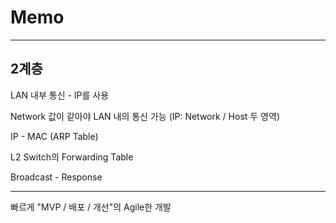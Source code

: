 # Memo

----

## 2계층

LAN 내부 통신 - IP를 사용

Network 값이 같아야 LAN 내의 통신 가능 (IP: Network / Host 두 영역)

IP - MAC (ARP Table)

L2 Switch의 Forwarding Table

Broadcast - Response





----

빠르게 "MVP / 배포 / 개선"의 Agile한 개발